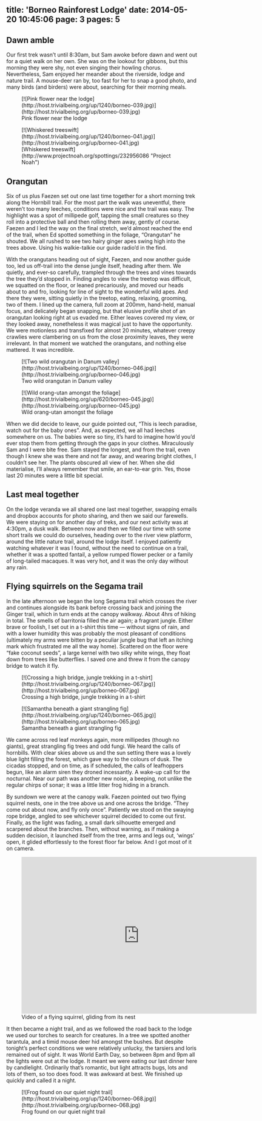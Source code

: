 title: 'Borneo Rainforest Lodge'
date: 2014-05-20 10:45:06
page: 3
pages: 5
---

## Dawn amble

Our first trek wasn’t until 8:30am, but Sam awoke before dawn and went out for a quiet walk on her own. She was on the lookout for gibbons, but this morning they were shy, not even singing their howling chorus. Nevertheless, Sam enjoyed her meander about the riverside, lodge and nature trail. A mouse-deer ran by, too fast for her to snap a good photo, and many birds (and birders) were about, searching for their morning meals.

<figure class="generated-figure generated-figure--retina generated-figure--620 generated-figure--landscape">[![Pink flower near the lodge](http://host.trivialbeing.org/up/1240/borneo-039.jpg)](http://host.trivialbeing.org/up/borneo-039.jpg)<figcaption class="generated-figure-caption">Pink flower near the lodge</figcaption></figure>

<figure class="generated-figure generated-figure--retina generated-figure--620 generated-figure--portrait">[![Whiskered treeswift](http://host.trivialbeing.org/up/1240/borneo-041.jpg)](http://host.trivialbeing.org/up/borneo-041.jpg)<figcaption class="generated-figure-caption">[Whiskered treeswift](http://www.projectnoah.org/spottings/232956086 "Project Noah")</figcaption></figure>

## Orangutan

Six of us plus Faezen set out one last time together for a short morning trek along the Hornbill trail. For the most part the walk was uneventful, there weren’t too many leeches, conditions were nice and the trail was easy. The highlight was a spot of millipede golf, tapping the small creatures so they roll into a protective ball and then rolling them away, gently of course. Faezen and I led the way on the final stretch, we’d almost reached the end of the trail, when Ed spotted something in the foliage, “Orangutan” he shouted. We all rushed to see two hairy ginger apes swing high into the trees above. Using his walkie-talkie our guide radio’d in the find.

With the orangutans heading out of sight, Faezen, and now another guide too, led us off-trail into the dense jungle itself, heading after them. We quietly, and ever-so carefully, trampled through the trees and vines towards the tree they’d stopped in. Finding angles to view the treetop was difficult, we squatted on the floor, or leaned precariously, and moved our heads about to and fro, looking for line of sight to the wonderful wild apes. And there they were, sitting quietly in the treetop, eating, relaxing, grooming, two of them. I lined up the camera, full zoom at 200mm, hand-held, manual focus, and delicately began snapping, but that elusive profile shot of an orangutan looking right at us evaded me. Either leaves covered my view, or they looked away, nonetheless it was magical just to have the opportunity. We were motionless and transfixed for almost 20 minutes, whatever creepy crawlies were clambering on us from the close proximity leaves, they were irrelevant. In that moment we watched the orangutans, and nothing else mattered. It was incredible.

<figure class="generated-figure generated-figure--retina generated-figure--620 generated-figure--landscape">[![Two wild orangutan in Danum valley](http://host.trivialbeing.org/up/1240/borneo-046.jpg)](http://host.trivialbeing.org/up/borneo-046.jpg)<figcaption class="generated-figure-caption">Two wild orangutan in Danum valley</figcaption></figure>

<figure class="generated-figure generated-figure--620 generated-figure--portrait">[![Wild orang-utan amongst the foliage](http://host.trivialbeing.org/up/620/borneo-045.jpg)](http://host.trivialbeing.org/up/borneo-045.jpg)<figcaption class="generated-figure-caption">Wild orang-utan amongst the foliage</figcaption></figure>

When we did decide to leave, our guide pointed out, “This is leech paradise, watch out for the baby ones”. And, as expected, we all had leeches somewhere on us. The babies were so tiny, it’s hard to imagine how’d you’d ever stop them from getting through the gaps in your clothes. Miraculously Sam and I were bite free. Sam stayed the longest, and from the trail, even though I knew she was there and not far away, and wearing bright clothes, I couldn’t see her. The plants obscured all view of her. When she did materialise, I’ll always remember that smile, an ear-to-ear grin. Yes, those last 20 minutes were a little bit special.

## Last meal together

On the lodge veranda we all shared one last meal together, swapping emails and dropbox accounts for photo sharing, and then we said our farewells. We were staying on for another day of treks, and our next activity was at 4:30pm, a dusk walk. Between now and then we filled our time with some short trails we could do ourselves, heading over to the river view platform, around the little nature trail, around the lodge itself. I enjoyed patiently watching whatever it was I found, without the need to continue on a trail, whether it was a spotted fantail, a yellow rumped flower pecker or a family of long-tailed macaques. It was very hot, and it was the only day without any rain.

## Flying squirrels on the Segama trail

In the late afternoon we began the long Segama trail which crosses the river and continues alongside its bank before crossing back and joining the Ginger trail, which in turn ends at the canopy walkway. About 4hrs of hiking in total. The smells of barritonia filled the air again; a fragrant jungle. Either brave or foolish, I set out in a t-shirt this time — without signs of rain, and with a lower humidity this was probably the most pleasant of conditions (ultimately my arms were bitten by a peculiar jungle bug that left an itching mark which frustrated me all the way home). Scattered on the floor were “fake coconut seeds”, a large kernel with two silky white wings, they float down from trees like butterflies. I saved one and threw it from the canopy bridge to watch it fly.

<figure class="generated-figure generated-figure--retina generated-figure--620 generated-figure--portrait">[![Crossing a high bridge, jungle trekking in a t-shirt](http://host.trivialbeing.org/up/1240/borneo-067.jpg)](http://host.trivialbeing.org/up/borneo-067.jpg)<figcaption class="generated-figure-caption">Crossing a high bridge, jungle trekking in a t-shirt</figcaption></figure>

<figure class="generated-figure generated-figure--retina generated-figure--620 generated-figure--portrait">[![Samantha beneath a giant strangling fig](http://host.trivialbeing.org/up/1240/borneo-065.jpg)](http://host.trivialbeing.org/up/borneo-065.jpg)<figcaption class="generated-figure-caption">Samantha beneath a giant strangling fig</figcaption></figure>

We came across red leaf monkeys again, more millipedes (though no giants), great strangling fig trees and odd fungi. We heard the calls of hornbills. With clear skies above us and the sun setting there was a lovely blue light filling the forest, which gave way to the colours of dusk. The cicadas stopped, and on time, as if scheduled, the calls of leafhoppers begun, like an alarm siren they droned incessantly. A wake-up call for the nocturnal. Near our path was another new noise, a beeping, not unlike the regular chirps of sonar; it was a little litter frog hiding in a branch.

By sundown we were at the canopy walk. Faezen pointed out two flying squirrel nests, one in the tree above us and one across the bridge. “They come out about now, and fly only once”. Patiently we stood on the swaying rope bridge, angled to see whichever squirrel decided to come out first. Finally, as the light was fading, a small dark silhouette emerged and scarpered about the branches. Then, without warning, as if making a sudden decision, it launched itself from the tree, arms and legs out, ‘wings’ open, it glided effortlessly to the forest floor far below. And I got most of it on camera.

<figure class="generated-figure generated-figure--retina generated-figure--620 generated-figure--video"><div class="video-wrapper"><iframe class="vimeo" src="http://player.vimeo.com/video/95799835" width="620" height="413" frameborder="0"></iframe></div><figcaption class="generated-figure-caption">Video of a flying squirrel, gliding from its nest</figcaption></figure>

It then became a night trail, and as we followed the road back to the lodge we used our torches to search for creatures. In a tree we spotted another tarantula, and a timid mouse deer hid amongst the bushes. But despite tonight’s perfect conditions we were relatively unlucky, the tarsiers and loris remained out of sight. It was World Earth Day, so between 8pm and 9pm all the lights were out at the lodge. It meant we were eating our last dinner here by candlelight. Ordinarily that’s romantic, but light attracts bugs, lots and lots of them, so too does food. It was awkward at best. We finished up quickly and called it a night.

<figure class="generated-figure generated-figure--retina generated-figure--620 generated-figure--landscape">[![Frog found on our quiet night trail](http://host.trivialbeing.org/up/1240/borneo-068.jpg)](http://host.trivialbeing.org/up/borneo-068.jpg)<figcaption class="generated-figure-caption">Frog found on our quiet night trail</figcaption></figure>
